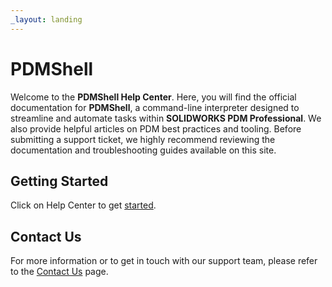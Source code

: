 ```yaml
---
_layout: landing
---
```


# PDMShell

Welcome to the **PDMShell Help Center**. Here, you will find the official documentation for **PDMShell**, a command-line interpreter designed to streamline and automate tasks within **SOLIDWORKS PDM Professional**. We also provide helpful articles on PDM best practices and tooling. Before submitting a support ticket, we highly recommend reviewing the documentation and troubleshooting guides available on this site.


## Getting Started

Click on Help Center to get [started](../src/introduction.html).


## Contact Us

For more information or to get in touch with our support team, please refer to the [Contact Us](https://bluebyte.biz/contact) page.

